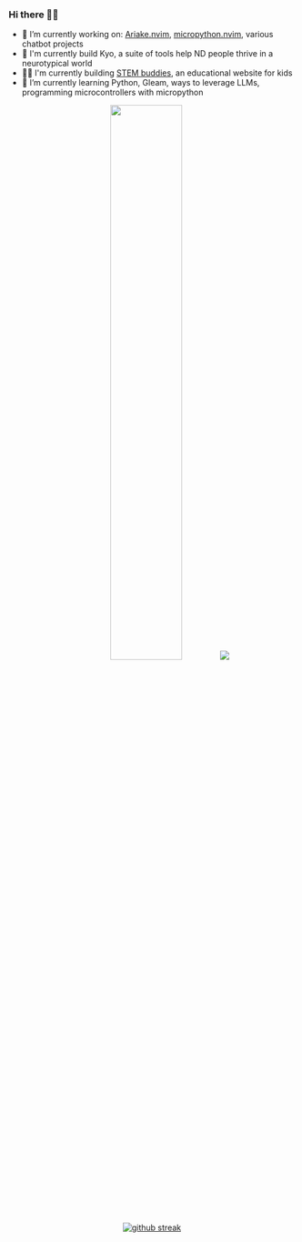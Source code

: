 ### Hi there 🦄🐙

- 🔭 I’m currently working on: [Ariake.nvim](https://github.com/jim-at-jibba/ariake.nvim), [micropython.nvim](https://github.com/jim-at-jibba/micropython.nvim), various chatbot projects
- 🧠 I'm currently build Kyo, a suite of tools help ND people thrive in a neurotypical world
- 👩‍🔬 I'm currently building [STEM buddies](https://stem-buddies.co.uk), an educational website for kids
- 🌱 I’m currently learning Python, Gleam, ways to leverage LLMs, programming microcontrollers with micropython

<p align="center">
<img height="50%" width="auto" src ="https://github-readme-stats.vercel.app/api?username=jim-at-jibba&show_icons=true&count_private=true&theme=darcula&hide_border=true&hide=issues,contribs&bg_color=00000000">
  <img src ="https://github-readme-streak-stats.herokuapp.com?user=jim-at-jibba&theme=darcula&hide_border=true&background=FFFFFF00">
</p>
<p align="center"> 
    <a href="https://scottmckendry.tech">
        <img alt="github streak" src="https://github-readme-stats.vercel.app/api?username=jim-at-jibba&show_icons=true&theme=transparent&include_all_commits=true">
    </a>
</p>
